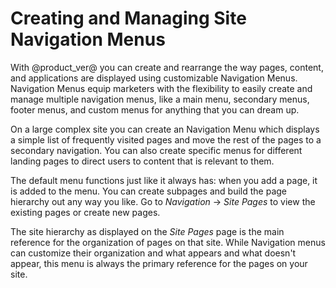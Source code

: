 # Creating and Managing Site Navigation Menus [](id=creating-and-managing-site-navigation-menus)

With @product_ver@ you can create and rearrange the way  pages, content, and 
applications are displayed using customizable Navigation Menus. Navigation 
Menus equip marketers with the flexibility to easily create and manage multiple 
navigation menus, like a main menu, secondary menus, footer menus, and custom 
menus for anything that you can dream up.

On a large complex site you can create an Navigation Menu which displays a 
simple list of frequently visited pages and move the rest of the pages to a 
secondary navigation. You can also create specific menus for different landing 
pages to direct users to content that is relevant to them.

The default menu functions just like it always has: when you add a page, it is
added to the menu. You can create subpages and build the page hierarchy out any
way you like. Go to *Navigation* &rarr; *Site Pages* to view the existing pages
or create new pages.

The site hierarchy as displayed on the *Site Pages* page is the main reference 
for the organization of pages on that site. While Navigation menus can customize
their organization and what appears and what doesn't appear, this menu is 
always the primary reference for the pages on your site.
